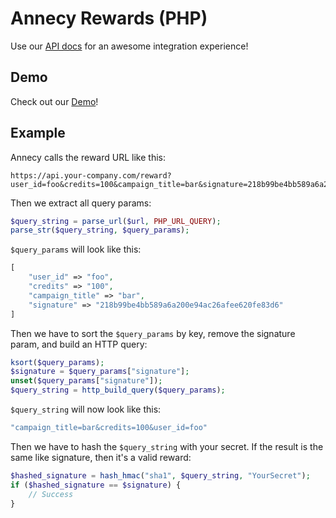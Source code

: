 # Annecy Rewards (PHP)

Use our [API docs](https://admin.annecy.media/docs) for an awesome integration experience!

## Demo

Check out our [Demo](https://github.com/gdmobile/annecy-media-api/tree/master/docs/rewards-php/demo/reward.php)!

## Example

Annecy calls the reward URL like this:

```
https://api.your-company.com/reward?user_id=foo&credits=100&campaign_title=bar&signature=218b99be4bb589a6a200e94ac26afee620fe83d6
```

Then we extract all query params:

``` php
$query_string = parse_url($url, PHP_URL_QUERY);
parse_str($query_string, $query_params);
```

`$query_params` will look like this:

``` php
[
    "user_id" => "foo",
    "credits" => "100",
    "campaign_title" => "bar",
    "signature" => "218b99be4bb589a6a200e94ac26afee620fe83d6"
]
```

Then we have to sort the `$query_params` by key, remove the signature param, and build an HTTP query:

``` php
ksort($query_params);
$signature = $query_params["signature"];
unset($query_params["signature"]);
$query_string = http_build_query($query_params);
```

`$query_string` will now look like this:

``` php
"campaign_title=bar&credits=100&user_id=foo"
```

Then we have to hash the `$query_string` with your secret. If the result is the same like signature, then it's a valid reward:

``` php
$hashed_signature = hash_hmac("sha1", $query_string, "YourSecret");
if ($hashed_signature == $signature) {
    // Success
}
```
